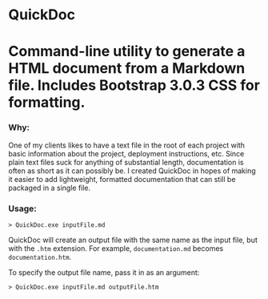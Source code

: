 # QuickDoc

Command-line utility to generate a HTML document from a Markdown file. Includes Bootstrap 3.0.3 CSS for formatting.
========
### Why:
One of my clients likes to have a text file in the root of each project with basic information about the project, deployment instructions, etc. Since plain text files suck for anything of substantial length, documentation is often as short as it can possibly be. I created QuickDoc in hopes of making it easier to add lightweight, formatted documentation that can still be packaged in a single file.

### Usage:
    > QuickDoc.exe inputFile.md

QuickDoc will create an output file with the same name as the input file, but with the `.htm` extension. For example, `documentation.md` becomes `documentation.htm`.

To specify the output file name, pass it in as an argument:

    > QuickDoc.exe inputFile.md outputFile.htm

